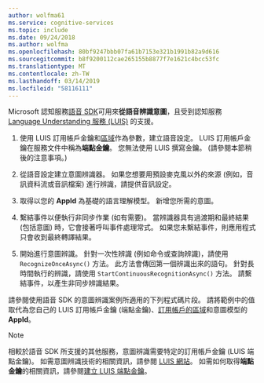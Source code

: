 ```yaml
---
author: wolfma61
ms.service: cognitive-services
ms.topic: include
ms.date: 09/24/2018
ms.author: wolfma
ms.openlocfilehash: 80bf9247bbb07fa61b7153e321b1991b82a9d616
ms.sourcegitcommit: b8f9200112cae265155b8877f7e1621c4bcc53fc
ms.translationtype: MT
ms.contentlocale: zh-TW
ms.lasthandoff: 03/14/2019
ms.locfileid: "58116111"
---
```

<!-- N.B. no header, language-agnostic -->

Microsoft 認知服務[語音 SDK](~/articles/cognitive-services/speech-service/speech-sdk.md)可用來**從語音辨識意圖**，且受到認知服務 [Language Understanding 服務 (LUIS)](https://www.luis.ai/home) 的支援。

1. 使用 LUIS 訂用帳戶金鑰和[區域](~/articles/cognitive-services/speech-service/regions.md#intent-recognition)作為參數，建立語音設定。 LUIS 訂用帳戶金鑰在服務文件中稱為**端點金鑰**。 您無法使用 LUIS 撰寫金鑰。 (請參閱本節稍後的注意事項。)

1. 從語音設定建立意圖辨識器。 如果您想要用預設麥克風以外的來源 (例如，音訊資料流或音訊檔案) 進行辨識，請提供音訊設定。

1. 取得以您的 **AppId** 為基礎的語言理解模型。 新增您所需的意圖。

1. 繫結事件以便執行非同步作業 (如有需要)。 當辨識器具有過渡期和最終結果 (包括意圖) 時，它會接著呼叫事件處理常式。 如果您未繫結事件，則應用程式只會收到最終轉譯結果。

1. 開始進行意圖辨識。 針對一次性辨識 (例如命令或查詢辨識)，請使用 `RecognizeOnceAsync()` 方法。 此方法會傳回第一個辨識出來的語句。 針對長時間執行的辨識，請使用 `StartContinuousRecognitionAsync()` 方法。 請繫結事件，以產生非同步辨識結果。

請參閱使用語音 SDK 的意圖辨識案例所適用的下列程式碼片段。 請將範例中的值取代為您自己的 LUIS 訂用帳戶金鑰 (端點金鑰)、[訂用帳戶的區域](~/articles/cognitive-services/speech-service/regions.md#intent-recognition)和意圖模型的 **AppId**。

> [!NOTE]
> 相較於語音 SDK 所支援的其他服務，意圖辨識需要特定的訂用帳戶金鑰 (LUIS 端點金鑰)。 如需意圖辨識技術的相關資訊，請參閱 [LUIS 網站](https://www.luis.ai)。 如需如何取得**端點金鑰**的相關資訊，請參閱[建立 LUIS 端點金鑰](https://docs.microsoft.com/azure/cognitive-services/LUIS/luis-how-to-azure-subscription)。
